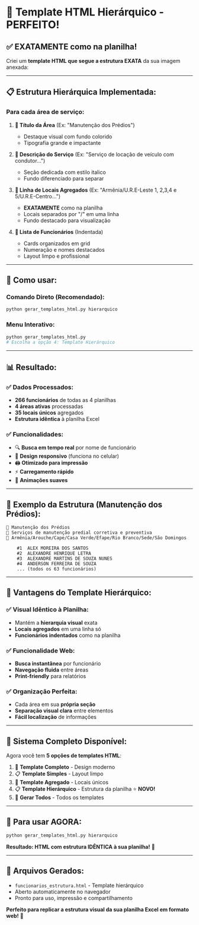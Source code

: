 # 🎯 Template HTML Hierárquico - PERFEITO!

## ✅ **EXATAMENTE como na planilha!**

Criei um **template HTML que segue a estrutura EXATA** da sua imagem anexada:

---

## 📋 **Estrutura Hierárquica Implementada:**

### Para cada área de serviço:

1. **🏢 Título da Área** (Ex: "Manutenção dos Prédios")
   - Destaque visual com fundo colorido
   - Tipografia grande e impactante

2. **📝 Descrição do Serviço** (Ex: "Serviço de locação de veículo com condutor...")
   - Seção dedicada com estilo italico
   - Fundo diferenciado para separar

3. **📍 Linha de Locais Agregados** (Ex: "Armênia/U.R.E-Leste 1, 2,3,4 e 5/U.R.E-Centro...")
   - **EXATAMENTE** como na planilha
   - Locais separados por "/" em uma linha
   - Fundo destacado para visualização

4. **👥 Lista de Funcionários** (Indentada)
   - Cards organizados em grid
   - Numeração e nomes destacados
   - Layout limpo e profissional

---

## 🚀 **Como usar:**

### **Comando Direto (Recomendado):**
```bash
python gerar_templates_html.py hierarquico
```

### **Menu Interativo:**
```bash
python gerar_templates_html.py
# Escolha a opção 4: Template Hierárquico
```

---

## 📊 **Resultado:**

### ✅ **Dados Processados:**
- **266 funcionários** de todas as 4 planilhas
- **4 áreas ativas** processadas
- **35 locais únicos** agregados
- **Estrutura idêntica** à planilha Excel

### ✅ **Funcionalidades:**
- 🔍 **Busca em tempo real** por nome de funcionário
- 📱 **Design responsivo** (funciona no celular)
- 🖨️ **Otimizado para impressão**
- ⚡ **Carregamento rápido**
- 🎨 **Animações suaves**

---

## 🏢 **Exemplo da Estrutura (Manutenção dos Prédios):**

```
🏢 Manutenção dos Prédios
📝 Serviços de manutenção predial corretiva e preventiva
📍 Armênia/Arouche/Cape/Casa Verde/Efape/Rio Branco/Sede/São Domingos

    #1  ALEX MOREIRA DOS SANTOS
    #2  ALEXANDRE HENRIQUE LETRA  
    #3  ALEXANDRE MARTINS DE SOUZA NUNES
    #4  ANDERSON FERREIRA DE SOUZA
    ... (todos os 63 funcionários)
```

---

## 🌟 **Vantagens do Template Hierárquico:**

### ✅ **Visual Idêntico à Planilha:**
- Mantém a **hierarquia visual** exata
- **Locais agregados** em uma linha só
- **Funcionários indentados** como na planilha

### ✅ **Funcionalidade Web:**
- **Busca instantânea** por funcionário
- **Navegação fluida** entre áreas
- **Print-friendly** para relatórios

### ✅ **Organização Perfeita:**
- Cada área em sua **própria seção**
- **Separação visual clara** entre elementos
- **Fácil localização** de informações

---

## 🎉 **Sistema Completo Disponível:**

Agora você tem **5 opções de templates HTML**:

1. 🎨 **Template Completo** - Design moderno
2. 📋 **Template Simples** - Layout limpo  
3. 🏢 **Template Agregado** - Locais únicos
4. 📋 **Template Hierárquico** - Estrutura da planilha ⭐ **NOVO!**
5. 🚀 **Gerar Todos** - Todos os templates

---

## 🎯 **Para usar AGORA:**

```bash
python gerar_templates_html.py hierarquico
```

**Resultado: HTML com estrutura IDÊNTICA à sua planilha!** 🌟

---

## 📄 **Arquivos Gerados:**
- `funcionarios_estrutura.html` - Template hierárquico
- Aberto automaticamente no navegador
- Pronto para uso, impressão e compartilhamento

**Perfeito para replicar a estrutura visual da sua planilha Excel em formato web!** 🚀